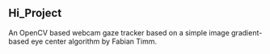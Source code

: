 ## Hi_Project
An OpenCV based webcam gaze tracker based on a simple image gradient-based eye center algorithm by Fabian Timm.

